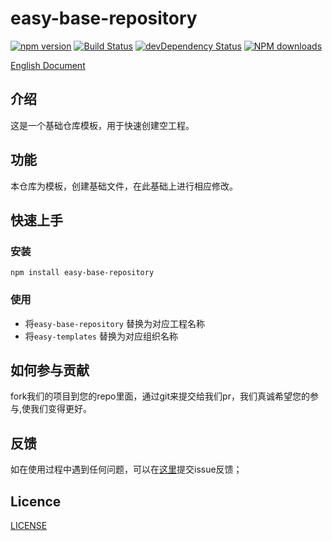 
# easy-base-repository

[![npm version](https://img.shields.io/npm/v/easy-base-repository.svg)](https://www.npmjs.com/package/easy-base-repository)
[![Build Status](https://img.shields.io/travis/easy-templates/easy-base-repository/master.svg)](https://travis-ci.org/easy-templates/easy-base-repository)
[![devDependency Status](https://img.shields.io/david/dev/easy-templates/easy-base-repository.svg)](https://david-dm.org/easy-templates/easy-base-repository#info=devDependencies)
[![NPM downloads](http://img.shields.io/npm/dm/easy-base-repository.svg?style=flat)](https://npmjs.org/package/easy-base-repository)

[English Document](https://github.com/easy-templates/easy-base-repository)

## 介绍
这是一个基础仓库模板，用于快速创建空工程。

## 功能
本仓库为模板，创建基础文件，在此基础上进行相应修改。

## 快速上手

### 安装
```
npm install easy-base-repository
```

### 使用

* 将`easy-base-repository` 替换为对应工程名称
* 将`easy-templates` 替换为对应组织名称

## 如何参与贡献
fork我们的项目到您的repo里面，通过git来提交给我们pr，我们真诚希望您的参与,使我们变得更好。

## 反馈

如在使用过程中遇到任何问题，可以在[这里](https://github.com/easy-templates/easy-base-repository/issues)提交issue反馈；

## Licence
[LICENSE](https://github.com/easy-templates/easy-base-repository/blob/master/LICENSE)
